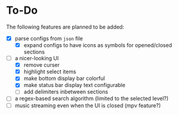 # To-Do
The following features are planned to be added:

- [x] parse configs from `json` file
    - [x] expand configs to have icons as symbols for opened/closed sections
- [ ] a nicer-looking UI
    - [x] remove curser
    - [x] highlight select items
    - [x] make bottom display bar colorful
    - [x] make status bar display text configurable
    - [ ] add delimiters inbetween sections
- [ ] a regex-based search algorithm (limited to the selected level?)
- [ ] music streaming even when the UI is closed (mpv feature?)

